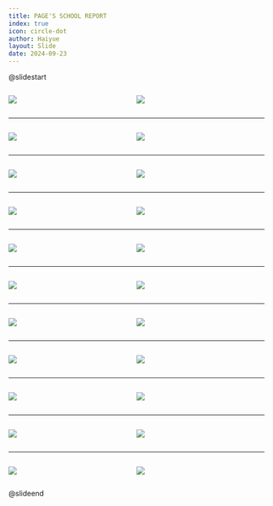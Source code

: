 ```yaml
---
title: PAGE'S SCHOOL REPORT
index: true
icon: circle-dot
author: Haiyue
layout: Slide
date: 2024-09-23
---
```

 
@slidestart

<div style="display:flex">
<div style="flex:1">

![](https://raw.githubusercontent.com/yclord/reading/refs/heads/master/english/Level-U/PAGE'S%20SCHOOL%20REPORT/001.webp)
</div>
<div style="flex:1">

![](https://raw.githubusercontent.com/yclord/reading/refs/heads/master/english/Level-U/PAGE'S%20SCHOOL%20REPORT/002.webp)
</div>
</div>

---

<div style="display:flex">
<div style="flex:1">

![](https://raw.githubusercontent.com/yclord/reading/refs/heads/master/english/Level-U/PAGE'S%20SCHOOL%20REPORT/003.webp)
</div>
<div style="flex:1">

![](https://raw.githubusercontent.com/yclord/reading/refs/heads/master/english/Level-U/PAGE'S%20SCHOOL%20REPORT/004.webp)
</div>
</div>

---

<div style="display:flex">
<div style="flex:1">

![](https://raw.githubusercontent.com/yclord/reading/refs/heads/master/english/Level-U/PAGE'S%20SCHOOL%20REPORT/005.webp)
</div>
<div style="flex:1">

![](https://raw.githubusercontent.com/yclord/reading/refs/heads/master/english/Level-U/PAGE'S%20SCHOOL%20REPORT/006.webp)
</div>
</div>

---

<div style="display:flex">
<div style="flex:1">

![](https://raw.githubusercontent.com/yclord/reading/refs/heads/master/english/Level-U/PAGE'S%20SCHOOL%20REPORT/007.webp)
</div>
<div style="flex:1">

![](https://raw.githubusercontent.com/yclord/reading/refs/heads/master/english/Level-U/PAGE'S%20SCHOOL%20REPORT/008.webp)
</div>
</div>

---

<div style="display:flex">
<div style="flex:1">

![](https://raw.githubusercontent.com/yclord/reading/refs/heads/master/english/Level-U/PAGE'S%20SCHOOL%20REPORT/009.webp)
</div>
<div style="flex:1">

![](https://raw.githubusercontent.com/yclord/reading/refs/heads/master/english/Level-U/PAGE'S%20SCHOOL%20REPORT/010.webp)
</div>
</div>

---

<div style="display:flex">
<div style="flex:1">

![](https://raw.githubusercontent.com/yclord/reading/refs/heads/master/english/Level-U/PAGE'S%20SCHOOL%20REPORT/011.webp)
</div>
<div style="flex:1">

![](https://raw.githubusercontent.com/yclord/reading/refs/heads/master/english/Level-U/PAGE'S%20SCHOOL%20REPORT/012.webp)
</div>
</div>

---

<div style="display:flex">
<div style="flex:1">

![](https://raw.githubusercontent.com/yclord/reading/refs/heads/master/english/Level-U/PAGE'S%20SCHOOL%20REPORT/013.webp)
</div>
<div style="flex:1">

![](https://raw.githubusercontent.com/yclord/reading/refs/heads/master/english/Level-U/PAGE'S%20SCHOOL%20REPORT/014.webp)
</div>
</div>

---

<div style="display:flex">
<div style="flex:1">

![](https://raw.githubusercontent.com/yclord/reading/refs/heads/master/english/Level-U/PAGE'S%20SCHOOL%20REPORT/015.webp)
</div>
<div style="flex:1">

![](https://raw.githubusercontent.com/yclord/reading/refs/heads/master/english/Level-U/PAGE'S%20SCHOOL%20REPORT/016.webp)
</div>
</div>

---

<div style="display:flex">
<div style="flex:1">

![](https://raw.githubusercontent.com/yclord/reading/refs/heads/master/english/Level-U/PAGE'S%20SCHOOL%20REPORT/017.webp)
</div>
<div style="flex:1">

![](https://raw.githubusercontent.com/yclord/reading/refs/heads/master/english/Level-U/PAGE'S%20SCHOOL%20REPORT/018.webp)
</div>
</div>

---

<div style="display:flex">
<div style="flex:1">

![](https://raw.githubusercontent.com/yclord/reading/refs/heads/master/english/Level-U/PAGE'S%20SCHOOL%20REPORT/019.webp)
</div>
<div style="flex:1">

![](https://raw.githubusercontent.com/yclord/reading/refs/heads/master/english/Level-U/PAGE'S%20SCHOOL%20REPORT/020.webp)
</div>
</div>

---

<div style="display:flex">
<div style="flex:1">

![](https://raw.githubusercontent.com/yclord/reading/refs/heads/master/english/Level-U/PAGE'S%20SCHOOL%20REPORT/021.webp)
</div>
<div style="flex:1">

![](https://raw.githubusercontent.com/yclord/reading/refs/heads/master/english/Level-U/PAGE'S%20SCHOOL%20REPORT/022.webp)
</div>
</div>

@slideend